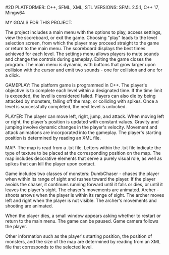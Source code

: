 #2D PLATFORMER: C++, SFML, XML, STL
VERSIONS: SFML 2.5.1, C++ 17, Mingw64


MY GOALS FOR THIS PROJECT:

The project includes a main menu with the options to play, access settings, view the scoreboard, or exit the game.
Choosing "play" leads to the level selection screen, from which the player may proceed straight to the game or return to the main menu.
The scoreboard displays the best times achieved for each level.
The settings menu allows players to mute sounds and change the controls during gameplay.
Exiting the game closes the program.
The main menu is dynamic, with buttons that grow larger upon collision with the cursor and emit two sounds - one for collision and one for a click.

GAMEPLAY:
The platform game is programmed in C++. The player's objective is to complete each level within a designated time. If the time limit is exceeded, the level is considered failed.
Players can also die by being attacked by monsters, falling off the map, or colliding with spikes. Once a level is successfully completed, the next level is unlocked.

PLAYER:
The player can move left, right, jump, and attack. When moving left or right, the player's position is updated with constant values. Gravity and jumping involve dynamic changes in the player's velocity.
Movement and attack animations are incorporated into the gameplay. The player's starting position is determined by reading an XML file.

MAP:
The map is read from a .txt file. Letters within the .txt file indicate the type of texture to be placed at the corresponding position on the map.
The map includes decorative elements that serve a purely visual role, as well as spikes that can kill the player upon contact.

Game includes two classes of monsters:
DumbChaser - chases the player when within its range of sight and rushes toward the player. If the player avoids the chaser, it continues running forward until it falls or dies, or until it leaves the player's sight. The chaser's movements are animated.
Archer - shoots arrows when the player is within its range of sight. The archer moves left and right when the player is not visible. The archer's movements and shooting are animated.

When the player dies, a small window appears asking whether to restart or return to the main menu.
The game can be paused. Game camera follows the player.

Other information such as the player's starting position, the position of monsters, and the size of the map are determined by reading from an XML file that corresponds to the selected level.
